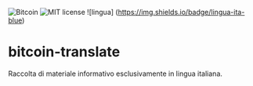![Bitcoin](https://img.shields.io/badge/bitcoin-btc-orange) ![MIT license](https://img.shields.io/badge/license-MIT-blue) ![lingua]
(https://img.shields.io/badge/lingua-ita-blue)

# bitcoin-translate
Raccolta di materiale informativo esclusivamente in lingua italiana.
